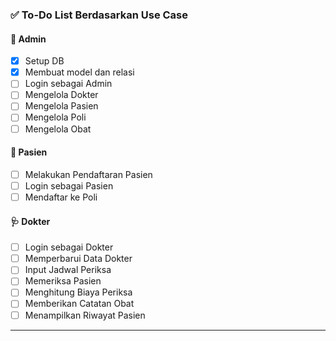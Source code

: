 

### ✅ **To-Do List Berdasarkan Use Case**

#### 👑 **Admin**

* [x] Setup DB
* [x] Membuat model dan relasi
* [ ] Login sebagai Admin
* [ ] Mengelola Dokter
* [ ] Mengelola Pasien
* [ ] Mengelola Poli
* [ ] Mengelola Obat

#### 👤 **Pasien**

* [ ] Melakukan Pendaftaran Pasien
* [ ] Login sebagai Pasien
* [ ] Mendaftar ke Poli

#### 🩺 **Dokter**

* [ ] Login sebagai Dokter
* [ ] Memperbarui Data Dokter
* [ ] Input Jadwal Periksa
* [ ] Memeriksa Pasien
* [ ] Menghitung Biaya Periksa
* [ ] Memberikan Catatan Obat
* [ ] Menampilkan Riwayat Pasien

---
